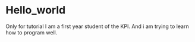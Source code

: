 # Hello_world
Only for tutorial
I am a first year student of the KPI. And i am trying to learn how to program well.
